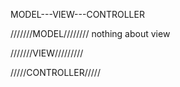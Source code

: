 

MODEL---VIEW---CONTROLLER

///////MODEL////////
nothing about view

///////VIEW/////////

/////CONTROLLER/////



